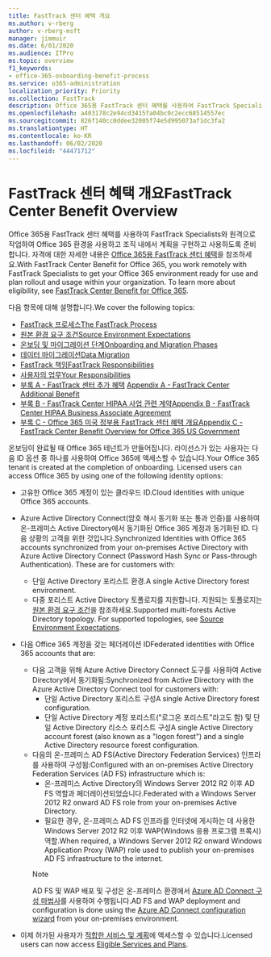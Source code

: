 ```yaml
---
title: FastTrack 센터 혜택 개요
ms.author: v-rberg
author: v-rberg-msft
manager: jimmuir
ms.date: 6/01/2020
ms.audience: ITPro
ms.topic: overview
f1_keywords:
- office-365-onboarding-benefit-process
ms.service: o365-administration
localization_priority: Priority
ms.collection: FastTrack
description: Office 365용 FastTrack 센터 혜택를 사용하여 FastTrack Specialists와 원격으로 작업하여 Office 365 환경을 사용하고 조직 내에서 계획을 구현하고 사용하도록 준비합니다. 자격에 대한 자세한 내용은 Office 365용 FastTrack 센터 혜택을 참조하세요.
ms.openlocfilehash: a403178c2e94cd3415fa04bc9c2ecc68514557ec
ms.sourcegitcommit: 826f140cc0ddee32005f74e5d995073af1dc3fa2
ms.translationtype: HT
ms.contentlocale: ko-KR
ms.lasthandoff: 06/02/2020
ms.locfileid: "44471712"
---
```

# <a name="fasttrack-center-benefit-overview"></a><span data-ttu-id="8a87a-104">FastTrack 센터 혜택 개요</span><span class="sxs-lookup"><span data-stu-id="8a87a-104">FastTrack Center Benefit Overview</span></span>

<span data-ttu-id="8a87a-p102">Office 365용 FastTrack 센터 혜택를 사용하여 FastTrack Specialists와 원격으로 작업하여 Office 365 환경을 사용하고 조직 내에서 계획을 구현하고 사용하도록 준비합니다. 자격에 대한 자세한 내용은 [Office 365용 FastTrack 센터 혜택](O365-fasttrack-benefit-for-office-365.md)을 참조하세요.</span><span class="sxs-lookup"><span data-stu-id="8a87a-p102">With FastTrack Center Benefit for Office 365, you work remotely with FastTrack Specialists to get your Office 365 environment ready for use and plan rollout and usage within your organization. To learn more about eligibility, see [FastTrack Center Benefit for Office 365](O365-fasttrack-benefit-for-office-365.md).</span></span>
  
<span data-ttu-id="8a87a-107">다음 항목에 대해 설명합니다.</span><span class="sxs-lookup"><span data-stu-id="8a87a-107">We cover the following topics:</span></span>
- [<span data-ttu-id="8a87a-108">FastTrack 프로세스</span><span class="sxs-lookup"><span data-stu-id="8a87a-108">The FastTrack Process</span></span>](O365-fasttrack-process.md) 
- [<span data-ttu-id="8a87a-109">원본 환경 요구 조건</span><span class="sxs-lookup"><span data-stu-id="8a87a-109">Source Environment Expectations</span></span>](O365-source-environment-expectations.md)
- [<span data-ttu-id="8a87a-110">온보딩 및 마이그레이션 단계</span><span class="sxs-lookup"><span data-stu-id="8a87a-110">Onboarding and Migration Phases</span></span>](O365-onboarding-and-migration.md)
- [<span data-ttu-id="8a87a-111">데이터 마이그레이션</span><span class="sxs-lookup"><span data-stu-id="8a87a-111">Data Migration</span></span>](O365-data-migration.md)
- [<span data-ttu-id="8a87a-112">FastTrack 책임</span><span class="sxs-lookup"><span data-stu-id="8a87a-112">FastTrack Responsibilities</span></span>](O365-fasttrack-responsibilities.md)
- [<span data-ttu-id="8a87a-113">사용자의 업무</span><span class="sxs-lookup"><span data-stu-id="8a87a-113">Your Responsibilities</span></span>](O365-your-responsibilities.md) 
- <span data-ttu-id="8a87a-114">[부록 A - FastTrack 센터 추가 혜택](O365-fasttrack-additional-benefits.md) </span><span class="sxs-lookup"><span data-stu-id="8a87a-114">[Appendix A - FastTrack Center Additional Benefit](O365-fasttrack-additional-benefits.md)</span></span>
- [<span data-ttu-id="8a87a-115">부록 B - FastTrack Center HIPAA 사업 관련 계약</span><span class="sxs-lookup"><span data-stu-id="8a87a-115">Appendix B - FastTrack Center HIPAA Business Associate Agreement</span></span>](O365-hipaa-business-associate-agreement.md)
- [<span data-ttu-id="8a87a-116">부록 C - Office 365 미국 정부용 FastTrack 센터 혜택 개요</span><span class="sxs-lookup"><span data-stu-id="8a87a-116">Appendix C - FastTrack Center Benefit Overview for Office 365 US Government</span></span>](US-Gov-appendix-overview.md)
    
<span data-ttu-id="8a87a-p103">온보딩이 완료될 때 Office 365 테넌트가 만들어집니다. 라이선스가 있는 사용자는 다음 ID 옵션 중 하나를 사용하여 Office 365에 액세스할 수 있습니다.</span><span class="sxs-lookup"><span data-stu-id="8a87a-p103">Your Office 365 tenant is created at the completion of onboarding. Licensed users can access Office 365 by using one of the following identity options:</span></span>
- <span data-ttu-id="8a87a-119">고유한 Office 365 계정이 있는 클라우드 ID.</span><span class="sxs-lookup"><span data-stu-id="8a87a-119">Cloud identities with unique Office 365 accounts.</span></span>
- <span data-ttu-id="8a87a-p104">Azure Active Directory Connect(암호 해시 동기화 또는 통과 인증)를 사용하여 온-프레미스 Active Directory에서 동기화된 Office 365 계정과 동기화된 ID. 다음 상황의 고객을 위한 것입니다.</span><span class="sxs-lookup"><span data-stu-id="8a87a-p104">Synchronized Identities with Office 365 accounts synchronized from your on-premises Active Directory with Azure Active Directory Connect (Password Hash Sync or Pass-through Authentication). These are for customers with:</span></span>
  - <span data-ttu-id="8a87a-122">단일 Active Directory 포리스트 환경.</span><span class="sxs-lookup"><span data-stu-id="8a87a-122">A single Active Directory forest environment.</span></span>
  - <span data-ttu-id="8a87a-p105">다중 포리스트 Active Directory 토폴로지를 지원합니다. 지원되는 토폴로지는 [원본 환경 요구 조건](O365-source-environment-expectations.md)을 참조하세요.</span><span class="sxs-lookup"><span data-stu-id="8a87a-p105">Supported multi-forests Active Directory topology. For supported topologies, see [Source Environment Expectations](O365-source-environment-expectations.md).</span></span>
- <span data-ttu-id="8a87a-125">다음 Office 365 계정을 갖는 페더레이션 ID</span><span class="sxs-lookup"><span data-stu-id="8a87a-125">Federated identities with Office 365 accounts that are:</span></span>
  - <span data-ttu-id="8a87a-126">다음 고객을 위해 Azure Active Directory Connect 도구를 사용하여 Active Directory에서 동기화됨:</span><span class="sxs-lookup"><span data-stu-id="8a87a-126">Synchronized from Active Directory with the Azure Active Directory Connect tool for customers with:</span></span>
      - <span data-ttu-id="8a87a-127">단일 Active Directory 포리스트 구성</span><span class="sxs-lookup"><span data-stu-id="8a87a-127">A single Active Directory forest configuration.</span></span>
      - <span data-ttu-id="8a87a-128">단일 Active Directory 계정 포리스트("로그온 포리스트"라고도 함) 및 단일 Active Directory 리소스 포리스트 구성</span><span class="sxs-lookup"><span data-stu-id="8a87a-128">A single Active Directory account forest (also known as a "logon forest") and a single Active Directory resource forest configuration.</span></span>
  - <span data-ttu-id="8a87a-129">다음의 온-프레미스 AD FS(Active Directory Federation Services) 인프라를 사용하여 구성됨:</span><span class="sxs-lookup"><span data-stu-id="8a87a-129">Configured with an on-premises Active Directory Federation Services (AD FS) infrastructure which is:</span></span>
      - <span data-ttu-id="8a87a-130">온-프레미스 Active Directory의 Windows Server 2012 R2 이후 AD FS 역할과 페더레이션되었습니다.</span><span class="sxs-lookup"><span data-stu-id="8a87a-130">Federated with a Windows Server 2012 R2 onward AD FS role from your on-premises Active Directory.</span></span>
      - <span data-ttu-id="8a87a-131">필요한 경우, 온-프레미스 AD FS 인프라를 인터넷에 게시하는 데 사용한 Windows Server 2012 R2 이후 WAP(Windows 응용 프로그램 프록시) 역할.</span><span class="sxs-lookup"><span data-stu-id="8a87a-131">When required, a Windows Server 2012 R2 onward Windows Application Proxy (WAP) role used to publish your on-premises AD FS infrastructure to the internet.</span></span>
    > [!NOTE]
    > <span data-ttu-id="8a87a-132">AD FS 및 WAP 배포 및 구성은 온-프레미스 환경에서 [Azure AD Connect 구성 마법사](https://go.microsoft.com/fwlink/?linkid=844794)를 사용하여 수행됩니다.</span><span class="sxs-lookup"><span data-stu-id="8a87a-132">AD FS and WAP deployment and configuration is done using the [Azure AD Connect configuration wizard](https://go.microsoft.com/fwlink/?linkid=844794) from your on-premises environment.</span></span> 
  
- <span data-ttu-id="8a87a-133">이제 허가된 사용자가 [적합한 서비스 및 계획](M365-eligible-services-and-plans.md)에 액세스할 수 있습니다.</span><span class="sxs-lookup"><span data-stu-id="8a87a-133">Licensed users can now access [Eligible Services and Plans](M365-eligible-services-and-plans.md).</span></span>

